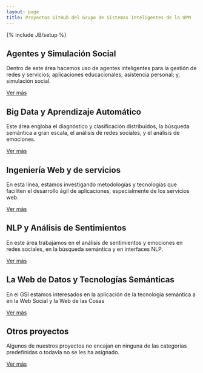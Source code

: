 ```yaml
---
layout: page
title: Proyectos GitHub del Grupo de Sistemas Inteligentes de la UPM
---
```

{% include JB/setup %}

<div class="col-md-6">
            <div class="jumbotron main-box adapted" id="div-image-1" data-toggle="collapse" data-target="#divmain1">
              <h2>Agentes y Simulación Social</h2>
              <div class="collapse" id="divmain1">
                <p>Dentro de este área hacemos uso de agentes inteligentes para la gestión de redes y servicios; aplicaciones educacionales; asistencia personal; y, simulación social.</p>
                <div class="btn-group btn-group-justified">
                    <a href="{{ BASE_PATH }}/CategoriaASS.html" class="btn btn-primary btn-lg">Ver más</a>
                </div>
              </div>
          </div>
          <div class="jumbotron main-box adapted" id="div-image-2" data-toggle="collapse" data-target="#divmain3">
              <h2>Big Data y Aprendizaje Automático</h2>
              <div class="collapse" id="divmain3">
                  <p>Este área engloba el diagnóstico y clasificación distribuidos, la búsqueda semántica a gran escala, el análisis de redes sociales, y el análisis de emociones.</p>
                  <div class="btn-group btn-group-justified">
                    <a href="{{ BASE_PATH }}/CategoriaBDA.html" class="btn btn-primary btn-lg">Ver más</a>
                  </div>
              </div>
          </div>
          <div class="jumbotron main-box adapted" id="div-image-5" data-toggle="collapse" data-target="#divmain5">
            <h2>Ingeniería Web y de servicios</h2>
                <div class="collapse" id="divmain5">
                  <p>En esta línea, estamos investigando metodologías y tecnologías que faciliten el desarrollo ágil de aplicaciones, especialmente de los servicios web.</p>
                  <div class="btn-group btn-group-justified">
                    <a href="{{ BASE_PATH }}/CategoriaIWS.html" class="btn btn-primary btn-lg">Ver más</a>
                  </div>
              </div>
          </div>
</div>

<div class="col-md-6">
              <div class="jumbotron main-box adapted" id="div-image-3" data-toggle="collapse" data-target="#divmain2">
              <h2>NLP y Análisis de Sentimientos</h2>
              <div class="collapse" id="divmain2">
                  <p>En este área trabajamos en el análisis de sentimientos y emociones en redes sociales, en la búsqueda semántica y en interfaces NLP.</p>
                  <div class="btn-group btn-group-justified">
                    <a href="{{ BASE_PATH }}/CategoriaNLP.html" class="btn btn-primary btn-lg">Ver más</a>
                  </div>
              </div>
          </div>
            <div class="jumbotron main-box adapted" id="div-image-4" data-toggle="collapse" data-target="#divmain4">
            <h2>La Web de Datos y Tecnologías Semánticas</h2>
                <div class="collapse" id="divmain4">
                  <p>En el GSI estamos interesados en la aplicación de la tecnología semántica a en la Web Social y la Web de las Cosas</p>
                  <div class="btn-group btn-group-justified">
                    <a href="{{ BASE_PATH }}/CategoriaLWDT.html" class="btn btn-primary btn-lg">Ver más</a>
                  </div>
              </div>
          </div>
            <div class="jumbotron main-box adapted" id="div-image-6" data-toggle="collapse" data-target="#divmain6">
            <h2>Otros proyectos</h2>
                <div class="collapse" id="divmain6">
                  <p>Algunos de nuestros proyectos no encajan en ninguna de las categorías predefinidas o todavía no se les ha asignado.</p>
                  <div class="btn-group btn-group-justified">
                    <a href="{{ BASE_PATH }}/CategoriaOtros.html" class="btn btn-primary btn-lg">Ver más</a>
                  </div>                  
              </div>
          </div>

</div>


